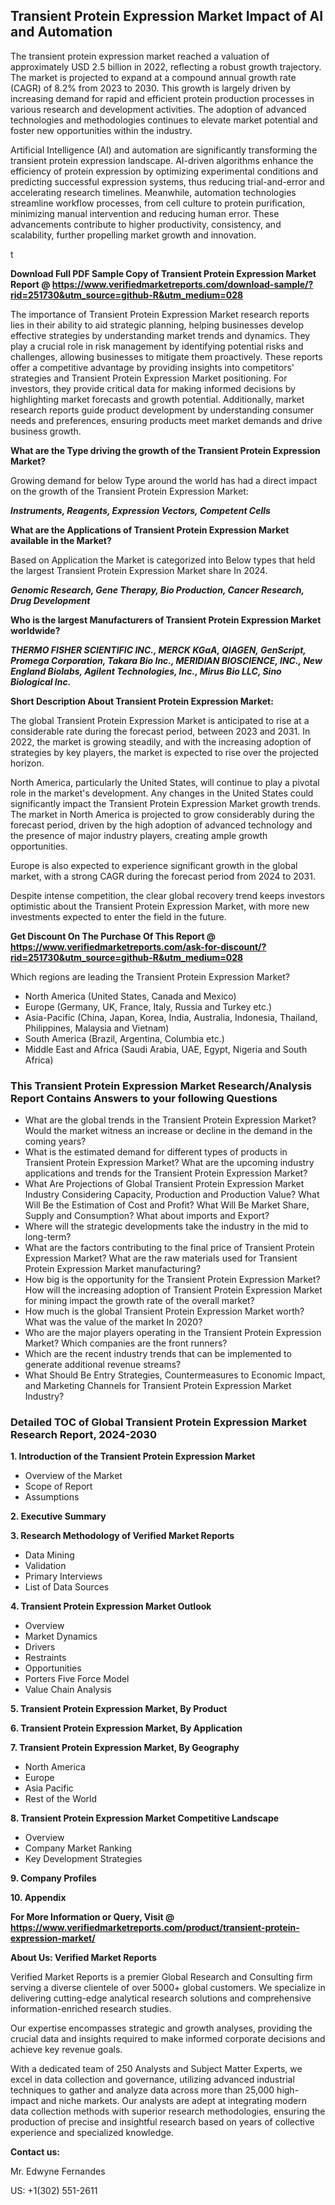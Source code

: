 <h2>Transient Protein Expression Market Impact of AI and Automation</h2><p>The transient protein expression market reached a valuation of approximately USD 2.5 billion in 2022, reflecting a robust growth trajectory. The market is projected to expand at a compound annual growth rate (CAGR) of 8.2% from 2023 to 2030. This growth is largely driven by increasing demand for rapid and efficient protein production processes in various research and development activities. The adoption of advanced technologies and methodologies continues to elevate market potential and foster new opportunities within the industry.</p><p>Artificial Intelligence (AI) and automation are significantly transforming the transient protein expression landscape. AI-driven algorithms enhance the efficiency of protein expression by optimizing experimental conditions and predicting successful expression systems, thus reducing trial-and-error and accelerating research timelines. Meanwhile, automation technologies streamline workflow processes, from cell culture to protein purification, minimizing manual intervention and reducing human error. These advancements contribute to higher productivity, consistency, and scalability, further propelling market growth and innovation.</p>t</p><p id="" class=""><strong>Download Full PDF Sample Copy of Transient Protein Expression Market Report @ <a href="https://www.verifiedmarketreports.com/download-sample/?rid=251730&utm_source=github-R&utm_medium=028" target="_blank">https://www.verifiedmarketreports.com/download-sample/?rid=251730&utm_source=github-R&utm_medium=028</a></strong></p><p>The importance of&nbsp;Transient Protein Expression Market research reports lies in their ability to aid strategic planning, helping businesses develop effective strategies by understanding market trends and dynamics. They play a crucial role in risk management by identifying potential risks and challenges, allowing businesses to mitigate them proactively. These reports offer a competitive advantage by providing insights into competitors' strategies and Transient Protein Expression Market positioning. For investors, they provide critical data for making informed decisions by highlighting market forecasts and growth potential. Additionally, market research reports guide product development by understanding consumer needs and preferences, ensuring products meet market demands and drive business growth.</p><p><strong>What are the&nbsp;Type driving the growth of the Transient Protein Expression Market?</strong></p><p id="" class="">Growing demand for below Type around the world has had a direct impact on the growth of the Transient Protein Expression Market:</p><em><strong>Instruments, Reagents, Expression Vectors, Competent Cells</strong></em></p><strong>What are the&nbsp;Applications&nbsp;of Transient Protein Expression Market available in the Market?</strong></p><p id="" class="">Based on Application the Market is categorized into Below types that held the largest Transient Protein Expression Market share In 2024.</p><em><strong>Genomic Research, Gene Therapy, Bio Production, Cancer Research, Drug Development</strong></em></p><strong>Who is the largest Manufacturers of Transient Protein Expression Market worldwide?</strong></p><p><em><strong>THERMO FISHER SCIENTIFIC INC., MERCK KGaA, QIAGEN, GenScript, Promega Corporation, Takara Bio Inc., MERIDIAN BIOSCIENCE, INC., New England Biolabs, Agilent Technologies, Inc., Mirus Bio LLC, Sino Biological Inc.</strong></em></p><p id="" class=""><strong>Short Description About Transient Protein Expression Market:</strong></p><p>The global Transient Protein Expression Market is anticipated to rise at a considerable rate during the forecast period, between 2023 and 2031. In 2022, the market is growing steadily, and with the increasing adoption of strategies by key players, the market is expected to rise over the projected horizon.</p><p>North America, particularly the United States, will continue to play a pivotal role in the market's development. Any changes in the United States could significantly impact the Transient Protein Expression Market growth trends. The market in North America is projected to grow considerably during the forecast period, driven by the high adoption of advanced technology and the presence of major industry players, creating ample growth opportunities.</p><p>Europe is also expected to experience significant growth in the global market, with a strong CAGR during the forecast period from 2024 to 2031.</p><p>Despite intense competition, the clear global recovery trend keeps investors optimistic about the Transient Protein Expression Market, with more new investments expected to enter the field in the future.</p><p id="" class=""><strong>Get Discount On The Purchase Of This Report @ <a href="https://www.verifiedmarketreports.com/ask-for-discount/?rid=251730&utm_source=github-R&utm_medium=028" target="_blank">https://www.verifiedmarketreports.com/ask-for-discount/?rid=251730&utm_source=github-R&utm_medium=028</a></strong></p>Which regions are leading the Transient Protein Expression Market?</p><ul><li>North America (United States, Canada and Mexico)</li><li>Europe (Germany, UK, France, Italy, Russia and Turkey etc.)</li><li>Asia-Pacific (China, Japan, Korea, India, Australia, Indonesia, Thailand, Philippines, Malaysia and Vietnam)</li><li>South America (Brazil, Argentina, Columbia etc.)</li><li>Middle East and Africa (Saudi Arabia, UAE, Egypt, Nigeria and South Africa)</li></ul><h3 id="" class="">This Transient Protein Expression Market Research/Analysis Report Contains Answers to your following Questions</h3><ul><li>What are the global trends in the Transient Protein Expression Market? Would the market witness an increase or decline in the demand in the coming years?</li><li>What is the estimated demand for different types of products in Transient Protein Expression Market? What are the upcoming industry applications and trends for the Transient Protein Expression Market?</li><li>What Are Projections of Global Transient Protein Expression Market Industry Considering Capacity, Production and Production Value? What Will Be the Estimation of Cost and Profit? What Will Be Market Share, Supply and Consumption? What about imports and Export?</li><li>Where will the strategic developments take the industry in the mid to long-term?</li><li>What are the factors contributing to the final price of Transient Protein Expression Market? What are the raw materials used for Transient Protein Expression Market manufacturing?</li><li>How big is the opportunity for the Transient Protein Expression Market? How will the increasing adoption of Transient Protein Expression Market for mining impact the growth rate of the overall market?</li><li>How much is the global Transient Protein Expression Market worth? What was the value of the market In 2020?</li><li>Who are the major players operating in the Transient Protein Expression Market? Which companies are the front runners?</li><li>Which are the recent industry trends that can be implemented to generate additional revenue streams?</li><li>What Should Be Entry Strategies, Countermeasures to Economic Impact, and Marketing Channels for Transient Protein Expression Market Industry?</li></ul><h3 id="" class="">Detailed TOC of Global Transient Protein Expression Market Research Report, 2024-2030</h3><p id="" class=""><strong>1. Introduction of the Transient Protein Expression Market</strong></p><ul><li>Overview of the Market</li><li>Scope of Report</li><li>Assumptions</li></ul><p id="" class=""><strong>2. Executive Summary</strong></p><p id="" class=""><strong>3. Research Methodology of Verified Market Reports</strong></p><ul><li>Data Mining</li><li>Validation</li><li>Primary Interviews</li><li>List of Data Sources</li></ul><p id="" class=""><strong>4. Transient Protein Expression Market Outlook</strong></p><ul><li>Overview</li><li>Market Dynamics</li><li>Drivers</li><li>Restraints</li><li>Opportunities</li><li>Porters Five Force Model</li><li>Value Chain Analysis</li></ul><p id="" class=""><strong>5. Transient Protein Expression Market, By Product</strong></p><p id="" class=""><strong>6. Transient Protein Expression Market, By Application</strong></p><p id="" class=""><strong>7. Transient Protein Expression Market, By Geography</strong></p><ul><li>North America</li><li>Europe</li><li>Asia Pacific</li><li>Rest of the World</li></ul><p id="" class=""><strong>8. Transient Protein Expression Market Competitive Landscape</strong></p><ul><li>Overview</li><li>Company Market Ranking</li><li>Key Development Strategies</li></ul><p id="" class=""><strong>9. Company Profiles</strong></p><p id="" class=""><strong>10. Appendix</strong></p><p id="" class=""><strong>For More Information or Query, Visit @ <a href="https://www.verifiedmarketreports.com/product/transient-protein-expression-market/" target="_blank">https://www.verifiedmarketreports.com/product/transient-protein-expression-market/</a></strong></p><p id="" class=""><strong>About Us: Verified Market Reports</strong></p><p id="" class="">Verified Market Reports is a premier Global Research and Consulting firm serving a diverse clientele of over 5000+ global customers. We specialize in delivering cutting-edge analytical research solutions and comprehensive information-enriched research studies.</p><p id="" class="">Our expertise encompasses strategic and growth analyses, providing the crucial data and insights required to make informed corporate decisions and achieve key revenue goals.</p><p id="" class="">With a dedicated team of 250 Analysts and Subject Matter Experts, we excel in data collection and governance, utilizing advanced industrial techniques to gather and analyze data across more than 25,000 high-impact and niche markets. Our analysts are adept at integrating modern data collection methods with superior research methodologies, ensuring the production of precise and insightful research based on years of collective experience and specialized knowledge.</p><p id="" class=""><strong>Contact us:</strong></p><p id="" class="">Mr. Edwyne Fernandes</p><p id="" class="">US: +1(302) 551-2611</p>